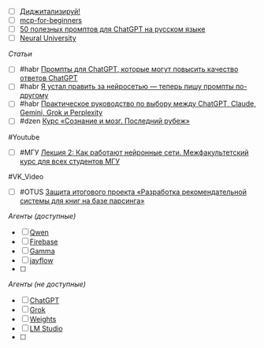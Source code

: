 - [ ] [Диджитализируй!](https://youtu.be/KFgwXXWT7sQ)
- [ ] [mcp-for-beginners](https://github.com/microsoft/mcp-for-beginners)
- [ ] [50 полезных промптов для ChatGPT на русском языке](https://t-j.ru/short/chatgpt-prompts/)
- [ ] [Neural University](https://neural-university.ru/)

*Статьи*
- [ ] #habr [Промпты для ChatGPT, которые могут повысить качество ответов ChatGPT](https://habr.com/ru/articles/880708/)
- [ ] #habr [Я устал править за нейросетью — теперь пишу промпты по-другому](https://habr.com/ru/companies/minerva_media/articles/912900/)
- [ ] #habr [Практическое руководство по выбору между ChatGPT, Claude, Gemini, Grok и Perplexity](https://habr.com/ru/articles/891034/)
- [ ] #dzen [Курс «Сознание и мозг. Последний рубеж»](https://dzen.ru/a/W6SqHy1-QgCrxFac)

#Youtube 
- [ ] #МГУ [Лекция 2: Как работают нейронные сети. Межфакультетский курс для всех студентов МГУ](https://vkvideo.ru/video-204135333_456239493)

#VK_Video 
- [ ] #OTUS [Защита итогового проекта «Разработка рекомендательной системы для книг на базе парсинга»](https://vkvideo.ru/video-145052891_456248046)

*Агенты (доступные)*
- [ ] [Qwen](https://chat.qwen.ai/)
- [ ] [Firebase](https://studio.firebase.google.com/)
- [ ] [Gamma](https://gamma.app/create)
- [ ] [jayflow](https://jayflow.ai/app?utm_source=tg_ads&utm_medium=cpm&utm_campaign=3&flow=67e1550e5284b8be43b19c4e)
- [ ] 

*Агенты (не доступные)*
- [ ] [ChatGPT](https://chatgpt.com/)
- [ ] [Grok](https://grok.com/)
- [ ] [Weights](https://www.weights.com/)
- [ ] [LM Studio](https://lmstudio.ai/)
- [ ] 